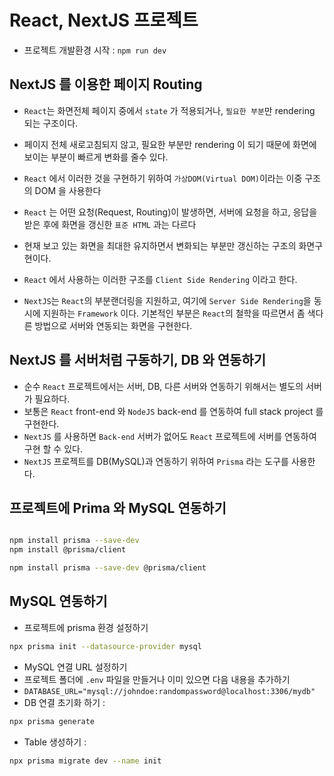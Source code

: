 # React, NextJS 프로젝트

- 프로젝트 개발환경 시작 : `npm run dev`

## NextJS 를 이용한 페이지 Routing

- `React`는 화면전체 페이지 중에서 `state` 가 적용되거나, `필요한 부분`만 rendering 되는 구조이다.
- 페이지 전체 새로고침되지 않고, 필요한 부분만 rendering 이 되기 때문에 화면에 보이는 부분이 빠르게 변화를 줄수 있다.
- `React` 에서 이러한 것을 구현하기 위하여 `가상DOM(Virtual DOM)`이라는 이중 구조의 DOM 을 사용한다
- `React` 는 어떤 요청(Request, Routing)이 발생하면, 서버에 요청을 하고, 응답을 받은 후에 화면을 갱신한 `표준 HTML` 과는 다르다
- 현재 보고 있는 화면을 최대한 유지하면서 변화되는 부분만 갱신하는 구조의 화면구현이다.
- `React` 에서 사용하는 이러한 구조를 `Client Side Rendering` 이라고 한다.

- `NextJS`는 `React`의 부분랜더링을 지원하고, 여기에 `Server Side Rendering`을 동시에 지원하는 `Framework` 이다. 기본적인 부분은 `React`의 철학을 따르면서 좀 색다른 방법으로 서버와 연동되는 화면을 구현한다.

## NextJS 를 서버처럼 구동하기, DB 와 연동하기

- 순수 `React` 프로젝트에서는 서버, DB, 다른 서버와 연동하기 위해서는 별도의 서버가 필요하다.
- 보통은 `React` front-end 와 `NodeJS` back-end 를 연동하여 full stack project 를 구현한다.
- `NextJS` 를 사용하면 `Back-end` 서버가 없어도 `React` 프로젝트에 서버를 연동하여 구현 할 수 있다.
- `NextJS` 프로젝트를 DB(MySQL)과 연동하기 위하여 `Prisma` 라는 도구를 사용한다.

## 프로젝트에 Prima 와 MySQL 연동하기

```bash

npm install prisma --save-dev
npm install @prisma/client

npm install prisma --save-dev @prisma/client

```

## MySQL 연동하기

- 프로젝트에 prisma 환경 설정하기

```bash
npx prisma init --datasource-provider mysql
```

- MySQL 연결 URL 설정하기
- 프로젝트 폴더에 `.env` 파일을 만들거나 이미 있으면 다음 내용을 추가하기
- `DATABASE_URL="mysql://johndoe:randompassword@localhost:3306/mydb"`
- DB 연결 초기화 하기 :

```bash
npx prisma generate
```

- Table 생성하기 :

```bash
npx prisma migrate dev --name init
```
